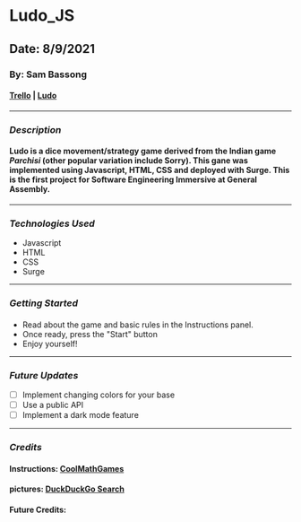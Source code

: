 # Ludo_JS

## Date: 8/9/2021

### By: Sam Bassong

#### [Trello](https://trello.com/b/TR86Jgy4/ludo-project-1) | [Ludo](gameURL)
***

### ***Description***
####  Ludo is a dice movement/strategy game derived from the Indian game *Parchisi* (other popular variation include Sorry). This gane was implemented using Javascript, HTML, CSS and deployed with Surge. This is the first project for Software Engineering Immersive at General Assembly.
***

### ***Technologies Used***
* Javascript
* HTML
* CSS
* Surge
***

### ***Getting Started***

#### 
* Read about the game and basic rules in the Instructions panel.
* Once ready, press the "Start" button
* Enjoy yourself!
***

### ***Future Updates***

- [ ] Implement changing colors for your base
- [ ] Use a public API
- [ ] Implement a dark mode feature
***

### ***Credits***

#### Instructions: [CoolMathGames](https://www.coolmathgames.com/0-ludo)

#### pictures: [DuckDuckGo Search](http://www.duckduckgo.com)

#### Future Credits:
